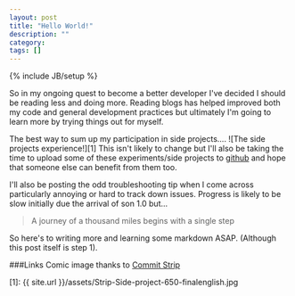 ```yaml
---
layout: post
title: "Hello World!"
description: ""
category: 
tags: []
---
```

{% include JB/setup %}

So in my ongoing quest to become a better developer I've decided I should be reading less and doing more.  Reading blogs has helped improved both my code and general development practices but ultimately I'm going to learn more by trying things out for myself.

The best way to sum up my participation in side projects.... ![The side projects experience!][1]  This isn't likely to change but I'll also be taking the time to upload some of these experiments/side projects to [github](http://www.github.com) and hope that someone else can benefit from them too.

I'll also be posting the odd troubleshooting tip when I come across particularly annoying or hard to track down issues.  Progress is likely to be slow initially due the arrival of son 1.0 but...

> A journey of a thousand miles begins with a single step

So here's to writing more and learning some markdown ASAP. (Although this post itself is step 1).

###Links
Comic image thanks to [Commit Strip](http://www.commitstrip.com/en/2014/11/25/west-side-project-story/)

[1]: {{ site.url }}/assets/Strip-Side-project-650-finalenglish.jpg